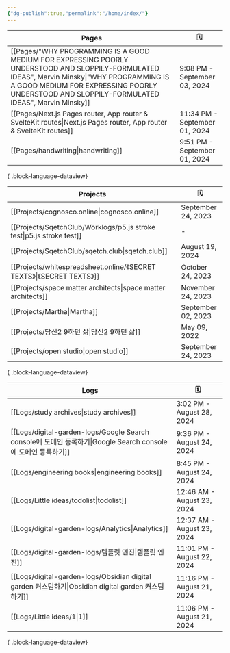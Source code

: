 ```yaml
---
{"dg-publish":true,"permalink":"/home/index/"}
---
```


| Pages                                                                                                                                                                                                                                           | 🗓️                           |
| ----------------------------------------------------------------------------------------------------------------------------------------------------------------------------------------------------------------------------------------------- | ----------------------------- |
| [[Pages/"WHY PROGRAMMING IS A GOOD MEDIUM FOR EXPRESSING POORLY UNDERSTOOD AND SLOPPILY-FORMULATED IDEAS", Marvin Minsky\|"WHY PROGRAMMING IS A GOOD MEDIUM FOR EXPRESSING POORLY UNDERSTOOD AND SLOPPILY-FORMULATED IDEAS", Marvin Minsky]] | 9:08 PM - September 03, 2024  |
| [[Pages/Next.js Pages router, App router & SvelteKit routes\|Next.js Pages router, App router & SvelteKit routes]]                                                                                                                           | 11:34 PM - September 01, 2024 |
| [[Pages/handwriting\|handwriting]]                                                                                                                                                                                                           | 9:51 PM - September 01, 2024  |

{ .block-language-dataview}




| Projects                                                                 | 🗓️                |
| ------------------------------------------------------------------------ | ------------------ |
| [[Projects/cognosco.online\|cognosco.online]]                         | September 24, 2023 |
| [[Projects/SqetchClub/Worklogs/p5.js stroke test\|p5.js stroke test]] | \-                 |
| [[Projects/SqetchClub/sqetch.club\|sqetch.club]]                      | August 19, 2024    |
| [[Projects/whitespreadsheet.online/《SECRET TEXTS》\|《SECRET TEXTS》]]   | October 24, 2023   |
| [[Projects/space matter architects\|space matter architects]]         | November 24, 2023  |
| [[Projects/Martha\|Martha]]                                           | September 02, 2023 |
| [[Projects/당신2 9하던 삶\|당신2 9하던 삶]]                                     | May 09, 2022       |
| [[Projects/open studio\|open studio]]                                 | September 24, 2023 |

{ .block-language-dataview}



| Logs                                                                                             | 🗓️                        |
| ------------------------------------------------------------------------------------------------ | -------------------------- |
| [[Logs/study archives\|study archives]]                                                       | 3:02 PM - August 28, 2024  |
| [[Logs/digital-garden-logs/Google Search console에 도메인 등록하기\|Google Search console에 도메인 등록하기]] | 9:36 PM - August 24, 2024  |
| [[Logs/engineering books\|engineering books]]                                                 | 8:45 PM - August 24, 2024  |
| [[Logs/Little ideas/todolist\|todolist]]                                                      | 12:46 AM - August 23, 2024 |
| [[Logs/digital-garden-logs/Analytics\|Analytics]]                                             | 12:37 AM - August 23, 2024 |
| [[Logs/digital-garden-logs/템플릿 엔진\|템플릿 엔진]]                                                   | 11:01 PM - August 22, 2024 |
| [[Logs/digital-garden-logs/Obsidian digital garden 커스텀하기\|Obsidian digital garden 커스텀하기]]     | 11:16 PM - August 21, 2024 |
| [[Logs/Little ideas/1\|1]]                                                                    | 11:06 PM - August 21, 2024 |

{ .block-language-dataview}
